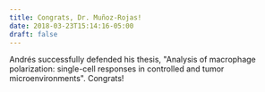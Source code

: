 ```yaml
---
title: Congrats, Dr. Muñoz-Rojas!
date: 2018-03-23T15:14:16-05:00
draft: false
---
```


Andrés successfully defended his thesis, "Analysis of macrophage polarization:
single-cell responses in controlled and tumor microenvironments". Congrats!
